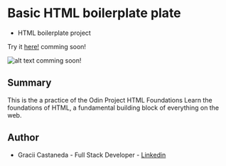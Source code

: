 # Basic HTML boilerplate plate

- HTML boilerplate project

Try it [here!]() comming soon!

![alt text]() comming soon!

## Summary

This is the a practice of the Odin Project HTML Foundations
Learn the foundations of HTML, a fundamental building block of everything on the web.

## Author

- Gracii Castaneda - Full Stack Developer - [Linkedin](https://www.linkedin.com/in/castanedagrace/)